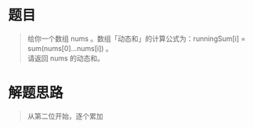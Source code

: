 # 题目
>给你一个数组 nums 。数组「动态和」的计算公式为：runningSum[i] = sum(nums[0]…nums[i]) 。  
>请返回 nums 的动态和。

# 解题思路
>从第二位开始，逐个累加